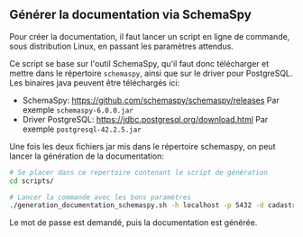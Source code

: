 ## Générer la documentation via SchemaSpy

Pour créer la documentation, il faut lancer un script en ligne de commande, sous distribution Linux, en passant les paramètres attendus.

Ce script se base sur l'outil SchemaSpy, qu'il faut donc télécharger et mettre dans le répertoire `schemaspy`, ainsi que sur le driver pour PostgreSQL.
Les binaires java peuvent être téléchargés ici:

* SchemaSpy: https://github.com/schemaspy/schemaspy/releases Par exemple `schemaspy-6.0.0.jar`
* Driver PostgreSQL: https://jdbc.postgresql.org/download.html Par exemple `postgresql-42.2.5.jar`

Une fois les deux fichiers jar mis dans le répertoire schemaspy, on peut lancer la génération de la documentation:

```bash
# Se placer dans ce repertoire contenant le script de génération
cd scripts/

# Lancer la commande avec les bons paramètres
./generation_documentation_schemaspy.sh -h localhost -p 5432 -d cadastre -u cadastre -s schema_cadastre -o "../docs/database"
```

Le mot de passe est demandé, puis la documentation est générée.
